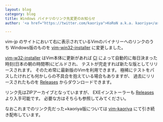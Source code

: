 ```yaml
---
layout: blog
category: blog
title: Windows バイナリのリンク先変更のお知らせ
author: '<a href="https://twitter.com/kaoriya">KoRoN a.k.a. kaoriya</a>'

---
```


vim-jp のサイトにおいて右に表示されているVimのバイナリーへのリンクのうち
Windows版のものを [vim-win32-installer][vwi] に変更しました。

[vim-w32-installer][vwi] はVim本体に更新があれば [CI][ci] によって自動的に毎日決まった時刻(日本の朝の時間帯)にビルドされ、
テストが完走すれば新たな版としてリリースされます。
そのため常に最新版のVimを利用できます。
極稀にテストをパスしたけれども何かしらの不具合を抱えている場合もありますが、
過去にリリースされたものを [Releases][rels] からダウンロードできます。

リンク先はZIPアーカイブとなっていますが、
EXEインストーラーも [Releases][rels] より入手可能です。
必要な方はそちらも参照してみてください。

なおこれまでのリンク先だった+kaoriya版については [vim-kaoriya][kaoriya] にて引き続き配布しています。

[vwi]:https://github.com/vim/vim-win32-installer
[ci]:https://ci.appveyor.com/project/chrisbra/vim-win32-installer
[rels]:https://github.com/vim/vim-win32-installer/releases
[kaoriya]:https://github.com/koron/vim-kaoriya/releases
[koron]:https://twitter.com/kaoriya

